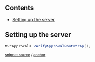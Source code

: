 <!--
GENERATED FILE - DO NOT EDIT
This file was generated by [MarkdownSnippets](https://github.com/SimonCropp/MarkdownSnippets).
Source File: /docs/source/GettingStarter.source.md
To change this file edit the source file and then run MarkdownSnippets.
-->

<!-- toc -->
## Contents

  * [Setting up the server](#setting-up-the-server)
<!-- endtoc -->

 
## Setting up the server

<!-- snippet: verify_bootstrap_configured -->
<a id='snippet-verify_bootstrap_configured'/></a>
```cs
MvcApprovals.VerifyApprovalBootstrap();
```
<sup>[snippet source](/ApprovalTests.Asp.Tests/Mvc/EchoTest.cs#L12-L14) / [anchor](#snippet-verify_bootstrap_configured)</sup>
<!-- endsnippet -->
